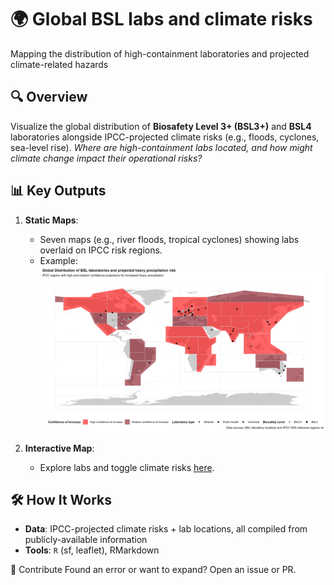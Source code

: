 # 🌍 Global BSL labs and climate risks  
Mapping the distribution of high-containment laboratories and projected climate-related hazards

## 🔍 Overview  
Visualize the global distribution of **Biosafety Level 3+ (BSL3+)** and **BSL4** laboratories alongside IPCC-projected climate risks (e.g., floods, cyclones, sea-level rise). *Where are high-containment labs located, and how might climate change impact their operational risks?*  

## 📊 Key Outputs  
1. **Static Maps**:  
   - Seven maps (e.g., river floods, tropical cyclones) showing labs overlaid on IPCC risk regions.  
   - Example:
     ![Heavy Precipitation Risk](figures/bslmap_heavyprecipitation.png)  

2. **Interactive Map**:  
   - Explore labs and toggle climate risks [here](outputs/map.html).  

## 🛠️ How It Works  
- **Data**: IPCC-projected climate risks + lab locations, all compiled from publicly-available information
- **Tools**: `R` (sf, leaflet), RMarkdown 

🤝 Contribute
Found an error or want to expand? Open an issue or PR.
